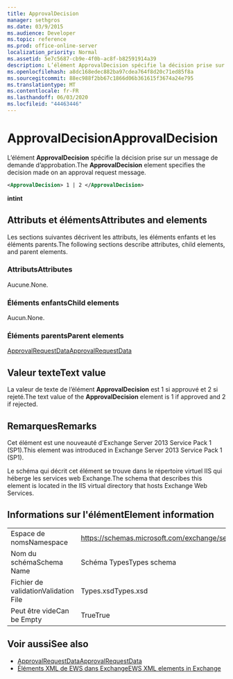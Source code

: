 ```yaml
---
title: ApprovalDecision
manager: sethgros
ms.date: 03/9/2015
ms.audience: Developer
ms.topic: reference
ms.prod: office-online-server
localization_priority: Normal
ms.assetid: 5e7c5687-cb9e-4f0b-ac8f-b82591914a39
description: L’élément ApprovalDecision spécifie la décision prise sur un message de demande d’approbation.
ms.openlocfilehash: a8dc168edec882ba97cdea764f8d20c71ed85f8a
ms.sourcegitcommit: 88ec988f2bb67c1866d06b361615f3674a24e795
ms.translationtype: MT
ms.contentlocale: fr-FR
ms.lasthandoff: 06/03/2020
ms.locfileid: "44463446"
---
```

# <a name="approvaldecision"></a><span data-ttu-id="ae618-103">ApprovalDecision</span><span class="sxs-lookup"><span data-stu-id="ae618-103">ApprovalDecision</span></span>

<span data-ttu-id="ae618-104">L’élément **ApprovalDecision** spécifie la décision prise sur un message de demande d’approbation.</span><span class="sxs-lookup"><span data-stu-id="ae618-104">The **ApprovalDecision** element specifies the decision made on an approval request message.</span></span> 
  
```XML
<ApprovalDecision> 1 | 2 </ApprovalDecision>
```

 <span data-ttu-id="ae618-105">**int**</span><span class="sxs-lookup"><span data-stu-id="ae618-105">**int**</span></span>
## <a name="attributes-and-elements"></a><span data-ttu-id="ae618-106">Attributs et éléments</span><span class="sxs-lookup"><span data-stu-id="ae618-106">Attributes and elements</span></span>

<span data-ttu-id="ae618-107">Les sections suivantes décrivent les attributs, les éléments enfants et les éléments parents.</span><span class="sxs-lookup"><span data-stu-id="ae618-107">The following sections describe attributes, child elements, and parent elements.</span></span>
  
### <a name="attributes"></a><span data-ttu-id="ae618-108">Attributs</span><span class="sxs-lookup"><span data-stu-id="ae618-108">Attributes</span></span>

<span data-ttu-id="ae618-109">Aucune.</span><span class="sxs-lookup"><span data-stu-id="ae618-109">None.</span></span>
  
### <a name="child-elements"></a><span data-ttu-id="ae618-110">Éléments enfants</span><span class="sxs-lookup"><span data-stu-id="ae618-110">Child elements</span></span>

<span data-ttu-id="ae618-111">Aucun.</span><span class="sxs-lookup"><span data-stu-id="ae618-111">None.</span></span>
  
### <a name="parent-elements"></a><span data-ttu-id="ae618-112">Éléments parents</span><span class="sxs-lookup"><span data-stu-id="ae618-112">Parent elements</span></span>

[<span data-ttu-id="ae618-113">ApprovalRequestData</span><span class="sxs-lookup"><span data-stu-id="ae618-113">ApprovalRequestData</span></span>](approvalrequestdata.md)
  
## <a name="text-value"></a><span data-ttu-id="ae618-114">Valeur texte</span><span class="sxs-lookup"><span data-stu-id="ae618-114">Text value</span></span>

<span data-ttu-id="ae618-115">La valeur de texte de l’élément **ApprovalDecision** est 1 si approuvé et 2 si rejeté.</span><span class="sxs-lookup"><span data-stu-id="ae618-115">The text value of the **ApprovalDecision** element is 1 if approved and 2 if rejected.</span></span> 
  
## <a name="remarks"></a><span data-ttu-id="ae618-116">Remarques</span><span class="sxs-lookup"><span data-stu-id="ae618-116">Remarks</span></span>

<span data-ttu-id="ae618-117">Cet élément est une nouveauté d'Exchange Server 2013 Service Pack 1 (SP1).</span><span class="sxs-lookup"><span data-stu-id="ae618-117">This element was introduced in Exchange Server 2013 Service Pack 1 (SP1).</span></span>
  
<span data-ttu-id="ae618-118">Le schéma qui décrit cet élément se trouve dans le répertoire virtuel IIS qui héberge les services web Exchange.</span><span class="sxs-lookup"><span data-stu-id="ae618-118">The schema that describes this element is located in the IIS virtual directory that hosts Exchange Web Services.</span></span>
  
## <a name="element-information"></a><span data-ttu-id="ae618-119">Informations sur l'élément</span><span class="sxs-lookup"><span data-stu-id="ae618-119">Element information</span></span>

|||
|:-----|:-----|
|<span data-ttu-id="ae618-120">Espace de noms</span><span class="sxs-lookup"><span data-stu-id="ae618-120">Namespace</span></span>  <br/> |https://schemas.microsoft.com/exchange/services/2006/types  <br/> |
|<span data-ttu-id="ae618-121">Nom du schéma</span><span class="sxs-lookup"><span data-stu-id="ae618-121">Schema Name</span></span>  <br/> |<span data-ttu-id="ae618-122">Schéma Types</span><span class="sxs-lookup"><span data-stu-id="ae618-122">Types schema</span></span>  <br/> |
|<span data-ttu-id="ae618-123">Fichier de validation</span><span class="sxs-lookup"><span data-stu-id="ae618-123">Validation File</span></span>  <br/> |<span data-ttu-id="ae618-124">Types.xsd</span><span class="sxs-lookup"><span data-stu-id="ae618-124">Types.xsd</span></span>  <br/> |
|<span data-ttu-id="ae618-125">Peut être vide</span><span class="sxs-lookup"><span data-stu-id="ae618-125">Can be Empty</span></span>  <br/> |<span data-ttu-id="ae618-126">True</span><span class="sxs-lookup"><span data-stu-id="ae618-126">True</span></span>  <br/> |
   
## <a name="see-also"></a><span data-ttu-id="ae618-127">Voir aussi</span><span class="sxs-lookup"><span data-stu-id="ae618-127">See also</span></span>

- [<span data-ttu-id="ae618-128">ApprovalRequestData</span><span class="sxs-lookup"><span data-stu-id="ae618-128">ApprovalRequestData</span></span>](approvalrequestdata.md)
- [<span data-ttu-id="ae618-129">Éléments XML de EWS dans Exchange</span><span class="sxs-lookup"><span data-stu-id="ae618-129">EWS XML elements in Exchange</span></span>](ews-xml-elements-in-exchange.md)

